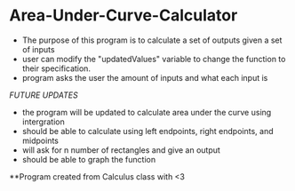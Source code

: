# Area-Under-Curve-Calculator

- The purpose of this program is to calculate a set of outputs given a set of inputs
- user can modify the "updatedValues" variable to change the function to their specification.
- program asks the user the amount of inputs and what each input is

*FUTURE UPDATES* 
- the program will be updated to calculate area under the curve using intergration 
- should be able to calculate using left endpoints, right endpoints, and midpoints 
- will ask for n number of rectangles and give an output 
- should be able to graph the function 


**Program created from Calculus class with <3
